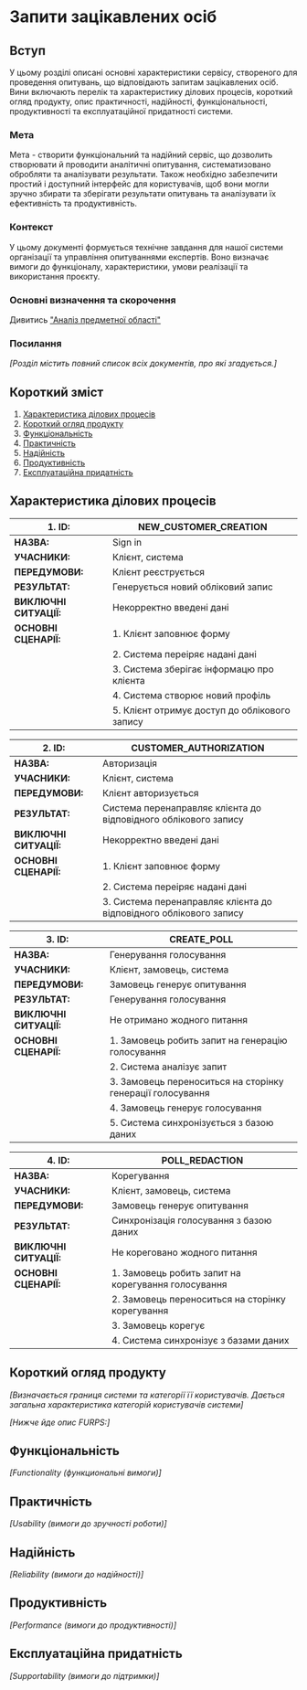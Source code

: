 # Запити зацікавлених осіб

## Вступ

У цьому розділі описані основні характеристики сервісу, створеного для проведення опитувань, що відповідають запитам зацікавлених осіб. Вини включають перелік та характеристику ділових процесів, короткий огляд продукту, опис практичності,  надійності, функціональності, продуктивності та експлуатаційної придатності системи.


### Мета

Мета - створити функціональний та надійний сервіс, що дозволить створювати й проводити аналітичні опитування, систематизовано обробляти та аналізувати результати. Також необхідно забезпечити простий і доступний інтерфейс для користувачів, щоб вони могли зручно збирати та зберігати результати опитувань та аналізувати їх ефективність та продуктивність.


### Контекст

У цьому документі формується технічне завдання для нашої системи організації та управління опитуваннями експертів. Воно визначає вимоги до функціоналу, характеристики, умови реалізації та використання проєкту.


### Основні визначення та скорочення

Дивитись <a name="analis" href="https://yehorseniuk.github.io/IOO/requirements/state-of-the-art.html#%E2%98%80%EF%B8%8F%D0%BE%D1%81%D0%BD%D0%BE%D0%B2%D0%BD%D1%96-%D0%B2%D0%B8%D0%B7%D0%BD%D0%B0%D1%87%D0%B5%D0%BD%D0%BD%D1%8Foldformat=true">"Аналіз предметної області"</a>


### Посилання

*[Розділ містить повний список всіх документів, про які згадується.]*


## Короткий зміст

1. [Характеристика ділових процесів](https://github.com/YehorSeniuk/IOO/blob/master/docs/requirements/stakeholders-needs.md#%D1%85%D0%B0%D1%80%D0%B0%D0%BA%D1%82%D0%B5%D1%80%D0%B8%D1%81%D1%82%D0%B8%D0%BA%D0%B0-%D0%B4%D1%96%D0%BB%D0%BE%D0%B2%D0%B8%D1%85-%D0%BF%D1%80%D0%BE%D1%86%D0%B5%D1%81%D1%96%D0%B2)
2. [Короткий огляд продукту](https://github.com/YehorSeniuk/IOO/blob/master/docs/requirements/stakeholders-needs.md#%D0%BA%D0%BE%D1%80%D0%BE%D1%82%D0%BA%D0%B8%D0%B9-%D0%BE%D0%B3%D0%BB%D1%8F%D0%B4-%D0%BF%D1%80%D0%BE%D0%B4%D1%83%D0%BA%D1%82%D1%83)
3. [Функціональність](https://github.com/YehorSeniuk/IOO/blob/master/docs/requirements/stakeholders-needs.md#%D1%84%D1%83%D0%BD%D0%BA%D1%86%D1%96%D0%BE%D0%BD%D0%B0%D0%BB%D1%8C%D0%BD%D1%96%D1%81%D1%82%D1%8C)
4. [Практичність](https://github.com/YehorSeniuk/IOO/blob/master/docs/requirements/stakeholders-needs.md#%D0%BF%D1%80%D0%B0%D0%BA%D1%82%D0%B8%D1%87%D0%BD%D1%96%D1%81%D1%82%D1%8C)
5. [Надійність](https://github.com/YehorSeniuk/IOO/blob/master/docs/requirements/stakeholders-needs.md#%D0%BD%D0%B0%D0%B4%D1%96%D0%B9%D0%BD%D1%96%D1%81%D1%82%D1%8C)
6. [Продуктивність](https://github.com/YehorSeniuk/IOO/blob/master/docs/requirements/stakeholders-needs.md#%D0%BF%D1%80%D0%BE%D0%B4%D1%83%D0%BA%D1%82%D0%B8%D0%B2%D0%BD%D1%96%D1%81%D1%82%D1%8C)
7. [Експлуатаційна придатність](https://github.com/YehorSeniuk/IOO/blob/master/docs/requirements/stakeholders-needs.md#%D0%B5%D0%BA%D1%81%D0%BF%D0%BB%D1%83%D0%B0%D1%82%D0%B0%D1%86%D1%96%D0%B9%D0%BD%D0%B0-%D0%BF%D1%80%D0%B8%D0%B4%D0%B0%D1%82%D0%BD%D1%96%D1%81%D1%82%D1%8C)


## Характеристика ділових процесів

| **1. ID:**             | NEW_CUSTOMER_CREATION                                                     |
| ---------------------- | ------------------------------------------------------------------------- |
| **НАЗВА:**             | Sign in                                                 |
| **УЧАСНИКИ:**          | Клієнт, система                                   |
| **ПЕРЕДУМОВИ:**        | Клієнт реєструється            |
| **РЕЗУЛЬТАТ:**         | Генерується новий обліковий запис                           |
| **ВИКЛЮЧНІ СИТУАЦІЇ:** | Некорректно введені дані |
| **ОСНОВНІ СЦЕНАРІЇ:**  | 1. Клієнт заповнює форму                               |
|                        | 2. Система переіряє надані дані                                       |
|                        | 3. Система зберігає інформацю про клієнта                                       |
|                        | 4. Система створює новий профіль      |
|                        | 5. Клієнт отримує доступ до облікового запису                                        |

| **2. ID:**             | CUSTOMER_AUTHORIZATION                                                      |
| ---------------------- | ------------------------------------------------------------------------- |
| **НАЗВА:**             | Авторизація                                                    |
| **УЧАСНИКИ:**          | Клієнт, система                                      |
| **ПЕРЕДУМОВИ:**        | Клієнт авторизується         |
| **РЕЗУЛЬТАТ:**         | Система перенаправляє клієнта до відповідного облікового запису                          |
| **ВИКЛЮЧНІ СИТУАЦІЇ:** | Некорректно введені дані |
| **ОСНОВНІ СЦЕНАРІЇ:**  | 1. Клієнт заповнює форму                            |
|                        | 2. Система переіряє надані дані                                          |
|                        | 3. Система перенаправляє клієнта до відповідного облікового запису                                       |

| **3. ID:**             | CREATE_POLL                                                          |
| ---------------------- | ------------------------------------------------------------------------- |
| **НАЗВА:**             | Генерування голосування                                                    |
| **УЧАСНИКИ:**          | Клієнт, замовець, система                                     |
| **ПЕРЕДУМОВИ:**        | Замовець генерує опитування           |
| **РЕЗУЛЬТАТ:**         | Генерування голосування                         |
| **ВИКЛЮЧНІ СИТУАЦІЇ:** | Не отримано жодного питання |
| **ОСНОВНІ СЦЕНАРІЇ:**  | 1. Замовець робить запит на генерацію голосування                             |
|                        | 2. Система аналізує запит                                        |
|                        | 3. Замовець переноситься на сторінку генерації голосування                                      |
|                        | 4. Замовець генерує голосування      |
|                        | 5. Система синхронізується з базою даних |

| **4. ID:**             | POLL_REDACTION                                                          |
| ---------------------- | ------------------------------------------------------------------------- |
| **НАЗВА:**             | Корегування                                                    |
| **УЧАСНИКИ:**          | Клієнт, замовець, система                                     |
| **ПЕРЕДУМОВИ:**        | Замовець генерує опитування           |
| **РЕЗУЛЬТАТ:**         | Синхронізація голосування з базою даних                          |
| **ВИКЛЮЧНІ СИТУАЦІЇ:** | Не кореговано жодного питання |
| **ОСНОВНІ СЦЕНАРІЇ:**  | 1. Замовець робить запит на корегування голосування                              |
|                        | 2. Замовець переноситься на сторінку корегування                                         |
|                        | 3. Замовець корегує                                        |
|                        | 4. Система синхронізує з базами даних     |

## Короткий огляд продукту

*[Визначається границя системи та категорії її користувачів. Дається загальна характеристика категорій користувачів
системи]*

*[Нижче йде опис FURPS:]*


## Функціональність

*[Functionality (функциональні вимоги)]*

## Практичність

*[Usability (вимоги до зручності роботи)]*

## Надійність

*[Reliability (вимоги до надійності)]*

## Продуктивність

*[Performance (вимоги до продуктивності)]*

## Експлуатаційна придатність

*[Supportability (вимоги до підтримки)]*
